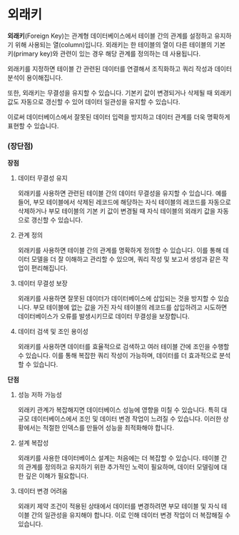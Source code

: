 # 외래키

  **외래키**(Foreign Key)는 관계형 데이터베이스에서 테이블 간의 관계를 설정하고 유지하기 위해 사용되는 열(column)입니다. 외래키는 한 테이블의 열이 다른 테이블의 기본 키(primary key)와 관련이 있는 경우 해당 관계를 정의하는 데 사용됩니다.   

  외래키를 지정하면 테이블 간 관련된 데이터를 연결해서 조직화하고 쿼리 작성과 데이터 분석이 용이해집니다.   

  또한, 외래키는 무결성을 유지할 수 있습니다. 기본키 값이 변경되거나 삭제될 때 외래키 값도 자동으로 갱신할 수 있어 데이터 일관성을 유지할 수 있습니다.   

  이로써 데이터베이스에서 잘못된 데이터 입력을 방지하고 데이터 관계를 더욱 명확하게 표현할 수 있습니다.   

### (장단점)

**장점**

1. 데이터 무결성 유지
    
    외래키를 사용하면 관련된 테이블 간의 데이터 무결성을 유지할 수 있습니다. 예를 들어, 부모 테이블에서 삭제된 레코드에 해당하는 자식 테이블의 레코드를 자동으로 삭제하거나 부모 테이블의 기본 키 값이 변경될 때 자식 테이블의 외래키 값을 자동으로 갱신할 수 있습니다.
    
2. 관계 정의
    
    외래키를 사용하면 테이블 간의 관계를 명확하게 정의할 수 있습니다. 이를 통해 데이터 모델을 더 잘 이해하고 관리할 수 있으며, 쿼리 작성 및 보고서 생성과 같은 작업이 편리해집니다.
    
3. 데이터 무결성 보장
    
    외래키를 사용하면 잘못된 데이터가 데이터베이스에 삽입되는 것을 방지할 수 있습니다. 부모 테이블에 없는 값을 가진 자식 테이블의 레코드를 삽입하려고 시도하면 데이터베이스가 오류를 발생시키므로 데이터 무결성을 보장합니다.
    
4. 데이터 검색 및 조인 용이성
    
    외래키를 사용하면 데이터를 효율적으로 검색하고 여러 테이블 간에 조인을 수행할 수 있습니다. 이를 통해 복잡한 쿼리 작성이 가능하며, 데이터를 더 효과적으로 분석할 수 있습니다.
    

**단점**

1. 성능 저하 가능성
    
    외래키 관계가 복잡해지면 데이터베이스 성능에 영향을 미칠 수 있습니다. 특히 대규모 데이터베이스에서 조인 및 데이터 변경 작업이 느려질 수 있습니다. 이러한 상황에서는 적절한 인덱스를 만들어 성능을 최적화해야 합니다.
    
2. 설계 복잡성
    
    외래키를 사용한 데이터베이스 설계는 처음에는 더 복잡할 수 있습니다. 테이블 간의 관계를 정의하고 유지하기 위한 추가적인 노력이 필요하며, 데이터 모델링에 대한 깊은 이해가 필요합니다.
    
3. 데이터 변경 어려움
    
    외래키 제약 조건이 적용된 상태에서 데이터를 변경하려면 부모 테이블 및 자식 테이블 간의 일관성을 유지해야 합니다. 이로 인해 데이터 변경 작업이 더 복잡해질 수 있습니다.

